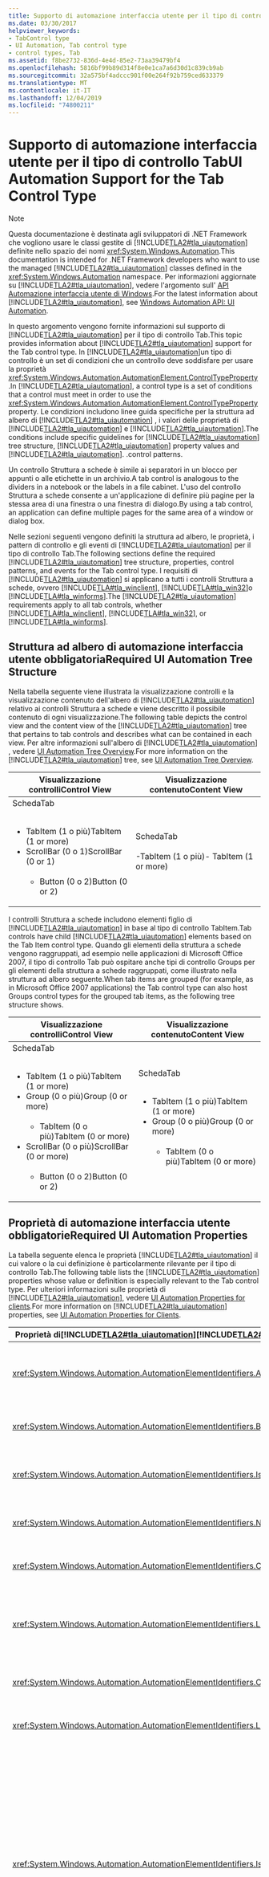 ```yaml
---
title: Supporto di automazione interfaccia utente per il tipo di controllo Tab
ms.date: 03/30/2017
helpviewer_keywords:
- TabControl type
- UI Automation, Tab control type
- control types, Tab
ms.assetid: f8be2732-836d-4e4d-85e2-73aa39479bf4
ms.openlocfilehash: 5816bf99b89d314f8e0e1ca7a6d30d1c839cb9ab
ms.sourcegitcommit: 32a575bf4adccc901f00e264f92b759ced633379
ms.translationtype: MT
ms.contentlocale: it-IT
ms.lasthandoff: 12/04/2019
ms.locfileid: "74800211"
---
```

# <a name="ui-automation-support-for-the-tab-control-type"></a><span data-ttu-id="d5b2a-102">Supporto di automazione interfaccia utente per il tipo di controllo Tab</span><span class="sxs-lookup"><span data-stu-id="d5b2a-102">UI Automation Support for the Tab Control Type</span></span>
> [!NOTE]
> <span data-ttu-id="d5b2a-103">Questa documentazione è destinata agli sviluppatori di .NET Framework che vogliono usare le classi gestite di [!INCLUDE[TLA2#tla_uiautomation](../../../includes/tla2sharptla-uiautomation-md.md)] definite nello spazio dei nomi <xref:System.Windows.Automation>.</span><span class="sxs-lookup"><span data-stu-id="d5b2a-103">This documentation is intended for .NET Framework developers who want to use the managed [!INCLUDE[TLA2#tla_uiautomation](../../../includes/tla2sharptla-uiautomation-md.md)] classes defined in the <xref:System.Windows.Automation> namespace.</span></span> <span data-ttu-id="d5b2a-104">Per informazioni aggiornate su [!INCLUDE[TLA2#tla_uiautomation](../../../includes/tla2sharptla-uiautomation-md.md)], vedere l'argomento sull' [API Automazione interfaccia utente di Windows](/windows/win32/winauto/entry-uiauto-win32).</span><span class="sxs-lookup"><span data-stu-id="d5b2a-104">For the latest information about [!INCLUDE[TLA2#tla_uiautomation](../../../includes/tla2sharptla-uiautomation-md.md)], see [Windows Automation API: UI Automation](/windows/win32/winauto/entry-uiauto-win32).</span></span>  
  
 <span data-ttu-id="d5b2a-105">In questo argomento vengono fornite informazioni sul supporto di [!INCLUDE[TLA2#tla_uiautomation](../../../includes/tla2sharptla-uiautomation-md.md)] per il tipo di controllo Tab.</span><span class="sxs-lookup"><span data-stu-id="d5b2a-105">This topic provides information about [!INCLUDE[TLA2#tla_uiautomation](../../../includes/tla2sharptla-uiautomation-md.md)] support for the Tab control type.</span></span> <span data-ttu-id="d5b2a-106">In [!INCLUDE[TLA2#tla_uiautomation](../../../includes/tla2sharptla-uiautomation-md.md)]un tipo di controllo è un set di condizioni che un controllo deve soddisfare per usare la proprietà <xref:System.Windows.Automation.AutomationElement.ControlTypeProperty> .</span><span class="sxs-lookup"><span data-stu-id="d5b2a-106">In [!INCLUDE[TLA2#tla_uiautomation](../../../includes/tla2sharptla-uiautomation-md.md)], a control type is a set of conditions that a control must meet in order to use the <xref:System.Windows.Automation.AutomationElement.ControlTypeProperty> property.</span></span> <span data-ttu-id="d5b2a-107">Le condizioni includono linee guida specifiche per la struttura ad albero di [!INCLUDE[TLA2#tla_uiautomation](../../../includes/tla2sharptla-uiautomation-md.md)] , i valori delle proprietà di [!INCLUDE[TLA2#tla_uiautomation](../../../includes/tla2sharptla-uiautomation-md.md)] e [!INCLUDE[TLA2#tla_uiautomation](../../../includes/tla2sharptla-uiautomation-md.md)].</span><span class="sxs-lookup"><span data-stu-id="d5b2a-107">The conditions include specific guidelines for [!INCLUDE[TLA2#tla_uiautomation](../../../includes/tla2sharptla-uiautomation-md.md)] tree structure, [!INCLUDE[TLA2#tla_uiautomation](../../../includes/tla2sharptla-uiautomation-md.md)] property values and [!INCLUDE[TLA2#tla_uiautomation](../../../includes/tla2sharptla-uiautomation-md.md)].</span></span> <span data-ttu-id="d5b2a-108">.</span><span class="sxs-lookup"><span data-stu-id="d5b2a-108">control patterns.</span></span>  
  
 <span data-ttu-id="d5b2a-109">Un controllo Struttura a schede è simile ai separatori in un blocco per appunti o alle etichette in un archivio.</span><span class="sxs-lookup"><span data-stu-id="d5b2a-109">A tab control is analogous to the dividers in a notebook or the labels in a file cabinet.</span></span> <span data-ttu-id="d5b2a-110">L'uso del controllo Struttura a schede consente a un'applicazione di definire più pagine per la stessa area di una finestra o una finestra di dialogo.</span><span class="sxs-lookup"><span data-stu-id="d5b2a-110">By using a tab control, an application can define multiple pages for the same area of a window or dialog box.</span></span>  
  
 <span data-ttu-id="d5b2a-111">Nelle sezioni seguenti vengono definiti la struttura ad albero, le proprietà, i pattern di controllo e gli eventi di [!INCLUDE[TLA2#tla_uiautomation](../../../includes/tla2sharptla-uiautomation-md.md)] per il tipo di controllo Tab.</span><span class="sxs-lookup"><span data-stu-id="d5b2a-111">The following sections define the required [!INCLUDE[TLA2#tla_uiautomation](../../../includes/tla2sharptla-uiautomation-md.md)] tree structure, properties, control patterns, and events for the Tab control type.</span></span> <span data-ttu-id="d5b2a-112">I requisiti di [!INCLUDE[TLA2#tla_uiautomation](../../../includes/tla2sharptla-uiautomation-md.md)] si applicano a tutti i controlli Struttura a schede, ovvero [!INCLUDE[TLA#tla_winclient](../../../includes/tlasharptla-winclient-md.md)], [!INCLUDE[TLA#tla_win32](../../../includes/tlasharptla-win32-md.md)]o [!INCLUDE[TLA#tla_winforms](../../../includes/tlasharptla-winforms-md.md)].</span><span class="sxs-lookup"><span data-stu-id="d5b2a-112">The [!INCLUDE[TLA2#tla_uiautomation](../../../includes/tla2sharptla-uiautomation-md.md)] requirements apply to all tab controls, whether [!INCLUDE[TLA#tla_winclient](../../../includes/tlasharptla-winclient-md.md)], [!INCLUDE[TLA#tla_win32](../../../includes/tlasharptla-win32-md.md)], or [!INCLUDE[TLA#tla_winforms](../../../includes/tlasharptla-winforms-md.md)].</span></span>  
  
<a name="Required_UI_Automation_Tree_Structure"></a>   
## <a name="required-ui-automation-tree-structure"></a><span data-ttu-id="d5b2a-113">Struttura ad albero di automazione interfaccia utente obbligatoria</span><span class="sxs-lookup"><span data-stu-id="d5b2a-113">Required UI Automation Tree Structure</span></span>  
 <span data-ttu-id="d5b2a-114">Nella tabella seguente viene illustrata la visualizzazione controlli e la visualizzazione contenuto dell'albero di [!INCLUDE[TLA2#tla_uiautomation](../../../includes/tla2sharptla-uiautomation-md.md)] relativo ai controlli Struttura a schede e viene descritto il possibile contenuto di ogni visualizzazione.</span><span class="sxs-lookup"><span data-stu-id="d5b2a-114">The following table depicts the control view and the content view of the [!INCLUDE[TLA2#tla_uiautomation](../../../includes/tla2sharptla-uiautomation-md.md)] tree that pertains to tab controls and describes what can be contained in each view.</span></span> <span data-ttu-id="d5b2a-115">Per altre informazioni sull'albero di [!INCLUDE[TLA2#tla_uiautomation](../../../includes/tla2sharptla-uiautomation-md.md)] , vedere [UI Automation Tree Overview](ui-automation-tree-overview.md).</span><span class="sxs-lookup"><span data-stu-id="d5b2a-115">For more information on the [!INCLUDE[TLA2#tla_uiautomation](../../../includes/tla2sharptla-uiautomation-md.md)] tree, see [UI Automation Tree Overview](ui-automation-tree-overview.md).</span></span>  
  
|<span data-ttu-id="d5b2a-116">Visualizzazione controlli</span><span class="sxs-lookup"><span data-stu-id="d5b2a-116">Control View</span></span>|<span data-ttu-id="d5b2a-117">Visualizzazione contenuto</span><span class="sxs-lookup"><span data-stu-id="d5b2a-117">Content View</span></span>|  
|------------------|------------------|  
|<span data-ttu-id="d5b2a-118">Scheda</span><span class="sxs-lookup"><span data-stu-id="d5b2a-118">Tab</span></span><br /><br /> <ul><li><span data-ttu-id="d5b2a-119">TabItem (1 o più)</span><span class="sxs-lookup"><span data-stu-id="d5b2a-119">TabItem (1 or more)</span></span></li><li><span data-ttu-id="d5b2a-120">ScrollBar (0 o 1)</span><span class="sxs-lookup"><span data-stu-id="d5b2a-120">ScrollBar (0 or 1)</span></span><br /><br /> <ul><li><span data-ttu-id="d5b2a-121">Button (0 o 2)</span><span class="sxs-lookup"><span data-stu-id="d5b2a-121">Button (0 or 2)</span></span></li></ul></li></ul>|<span data-ttu-id="d5b2a-122">Scheda</span><span class="sxs-lookup"><span data-stu-id="d5b2a-122">Tab</span></span><br /><br /> <span data-ttu-id="d5b2a-123">-TabItem (1 o più)</span><span class="sxs-lookup"><span data-stu-id="d5b2a-123">-   TabItem (1 or more)</span></span>|  
  
 <span data-ttu-id="d5b2a-124">I controlli Struttura a schede includono elementi figlio di [!INCLUDE[TLA2#tla_uiautomation](../../../includes/tla2sharptla-uiautomation-md.md)] in base al tipo di controllo TabItem.</span><span class="sxs-lookup"><span data-stu-id="d5b2a-124">Tab controls have child [!INCLUDE[TLA2#tla_uiautomation](../../../includes/tla2sharptla-uiautomation-md.md)] elements based on the Tab Item control type.</span></span> <span data-ttu-id="d5b2a-125">Quando gli elementi della struttura a schede vengono raggruppati, ad esempio nelle applicazioni di Microsoft Office 2007, il tipo di controllo Tab può ospitare anche tipi di controllo Groups per gli elementi della struttura a schede raggruppati, come illustrato nella struttura ad albero seguente.</span><span class="sxs-lookup"><span data-stu-id="d5b2a-125">When tab items are grouped (for example, as in Microsoft Office 2007 applications) the Tab control type can also host Groups control types for the grouped tab items, as the following tree structure shows.</span></span>  
  
|<span data-ttu-id="d5b2a-126">Visualizzazione controlli</span><span class="sxs-lookup"><span data-stu-id="d5b2a-126">Control View</span></span>|<span data-ttu-id="d5b2a-127">Visualizzazione contenuto</span><span class="sxs-lookup"><span data-stu-id="d5b2a-127">Content View</span></span>|  
|------------------|------------------|  
|<span data-ttu-id="d5b2a-128">Scheda</span><span class="sxs-lookup"><span data-stu-id="d5b2a-128">Tab</span></span><br /><br /> <ul><li><span data-ttu-id="d5b2a-129">TabItem (1 o più)</span><span class="sxs-lookup"><span data-stu-id="d5b2a-129">TabItem (1 or more)</span></span></li><li><span data-ttu-id="d5b2a-130">Group (0 o più)</span><span class="sxs-lookup"><span data-stu-id="d5b2a-130">Group (0 or more)</span></span><br /><br /> <ul><li><span data-ttu-id="d5b2a-131">TabItem (0 o più)</span><span class="sxs-lookup"><span data-stu-id="d5b2a-131">TabItem (0 or more)</span></span></li></ul></li><li><span data-ttu-id="d5b2a-132">ScrollBar (0 o più)</span><span class="sxs-lookup"><span data-stu-id="d5b2a-132">ScrollBar (0 or more)</span></span><br /><br /> <ul><li><span data-ttu-id="d5b2a-133">Button (0 o 2)</span><span class="sxs-lookup"><span data-stu-id="d5b2a-133">Button (0 or 2)</span></span></li></ul></li></ul>|<span data-ttu-id="d5b2a-134">Scheda</span><span class="sxs-lookup"><span data-stu-id="d5b2a-134">Tab</span></span><br /><br /> <ul><li><span data-ttu-id="d5b2a-135">TabItem (1 o più)</span><span class="sxs-lookup"><span data-stu-id="d5b2a-135">TabItem (1 or more)</span></span></li><li><span data-ttu-id="d5b2a-136">Group (0 o più)</span><span class="sxs-lookup"><span data-stu-id="d5b2a-136">Group (0 or more)</span></span><br /><br /> <ul><li><span data-ttu-id="d5b2a-137">TabItem (0 o più)</span><span class="sxs-lookup"><span data-stu-id="d5b2a-137">TabItem (0 or more)</span></span></li></ul></li></ul>|  
  
<a name="Required_UI_Automation_Properties"></a>   
## <a name="required-ui-automation-properties"></a><span data-ttu-id="d5b2a-138">Proprietà di automazione interfaccia utente obbligatorie</span><span class="sxs-lookup"><span data-stu-id="d5b2a-138">Required UI Automation Properties</span></span>  
 <span data-ttu-id="d5b2a-139">La tabella seguente elenca le proprietà [!INCLUDE[TLA2#tla_uiautomation](../../../includes/tla2sharptla-uiautomation-md.md)] il cui valore o la cui definizione è particolarmente rilevante per il tipo di controllo Tab.</span><span class="sxs-lookup"><span data-stu-id="d5b2a-139">The following table lists the [!INCLUDE[TLA2#tla_uiautomation](../../../includes/tla2sharptla-uiautomation-md.md)] properties whose value or definition is especially relevant to the Tab control type.</span></span> <span data-ttu-id="d5b2a-140">Per ulteriori informazioni sulle proprietà di [!INCLUDE[TLA2#tla_uiautomation](../../../includes/tla2sharptla-uiautomation-md.md)], vedere [UI Automation Properties for clients](ui-automation-properties-for-clients.md).</span><span class="sxs-lookup"><span data-stu-id="d5b2a-140">For more information on [!INCLUDE[TLA2#tla_uiautomation](../../../includes/tla2sharptla-uiautomation-md.md)] properties, see [UI Automation Properties for Clients](ui-automation-properties-for-clients.md).</span></span>  
  
|<span data-ttu-id="d5b2a-141">Proprietà di[!INCLUDE[TLA2#tla_uiautomation](../../../includes/tla2sharptla-uiautomation-md.md)]</span><span class="sxs-lookup"><span data-stu-id="d5b2a-141">[!INCLUDE[TLA2#tla_uiautomation](../../../includes/tla2sharptla-uiautomation-md.md)] Property</span></span>|<span data-ttu-id="d5b2a-142">Valore</span><span class="sxs-lookup"><span data-stu-id="d5b2a-142">Value</span></span>|<span data-ttu-id="d5b2a-143">Note</span><span class="sxs-lookup"><span data-stu-id="d5b2a-143">Notes</span></span>|  
|------------------------------------------------------------------------------------|-----------|-----------|  
|<xref:System.Windows.Automation.AutomationElementIdentifiers.AutomationIdProperty>|<span data-ttu-id="d5b2a-144">Vedere le note.</span><span class="sxs-lookup"><span data-stu-id="d5b2a-144">See notes.</span></span>|<span data-ttu-id="d5b2a-145">Il valore di questa proprietà deve essere univoco in tutti i controlli in un'applicazione.</span><span class="sxs-lookup"><span data-stu-id="d5b2a-145">The value of this property needs to be unique across all controls in an application.</span></span>|  
|<xref:System.Windows.Automation.AutomationElementIdentifiers.BoundingRectangleProperty>|<span data-ttu-id="d5b2a-146">Vedere le note.</span><span class="sxs-lookup"><span data-stu-id="d5b2a-146">See notes.</span></span>|<span data-ttu-id="d5b2a-147">Il rettangolo più esterno che contiene l'intero controllo.</span><span class="sxs-lookup"><span data-stu-id="d5b2a-147">The outermost rectangle that contains the whole control.</span></span>|  
|<xref:System.Windows.Automation.AutomationElementIdentifiers.IsKeyboardFocusableProperty>|<span data-ttu-id="d5b2a-148">Vedere le note.</span><span class="sxs-lookup"><span data-stu-id="d5b2a-148">See notes.</span></span>|<span data-ttu-id="d5b2a-149">Se il controllo può ricevere lo stato attivo, deve supportare questa proprietà.</span><span class="sxs-lookup"><span data-stu-id="d5b2a-149">If the control can receive keyboard focus, it must support this property.</span></span>|  
|<xref:System.Windows.Automation.AutomationElementIdentifiers.NameProperty>|<span data-ttu-id="d5b2a-150">Vedere le note.</span><span class="sxs-lookup"><span data-stu-id="d5b2a-150">See notes.</span></span>|<span data-ttu-id="d5b2a-151">Il controllo Struttura a schede raramente richiede una proprietà Name.</span><span class="sxs-lookup"><span data-stu-id="d5b2a-151">The tab control rarely requires a Name property.</span></span>|  
|<xref:System.Windows.Automation.AutomationElementIdentifiers.ClickablePointProperty>|<span data-ttu-id="d5b2a-152">No</span><span class="sxs-lookup"><span data-stu-id="d5b2a-152">No</span></span>|<span data-ttu-id="d5b2a-153">Il controllo Struttura a schede non dispone di un punto selezionabile.</span><span class="sxs-lookup"><span data-stu-id="d5b2a-153">The tab control does not have a clickable point.</span></span>|  
|<xref:System.Windows.Automation.AutomationElementIdentifiers.LabeledByProperty>|<span data-ttu-id="d5b2a-154">Vedere le note.</span><span class="sxs-lookup"><span data-stu-id="d5b2a-154">See notes.</span></span>|<span data-ttu-id="d5b2a-155">I controlli Struttura a schede in genere includono un'etichetta di testo statico che viene esposta tramite questa proprietà.</span><span class="sxs-lookup"><span data-stu-id="d5b2a-155">Tab controls typically have a static text label that is exposed through this property.</span></span>|  
|<xref:System.Windows.Automation.AutomationElementIdentifiers.ControlTypeProperty>|<span data-ttu-id="d5b2a-156">Scheda</span><span class="sxs-lookup"><span data-stu-id="d5b2a-156">Tab</span></span>|<span data-ttu-id="d5b2a-157">Questo valore è uguale per tutti i framework dell'interfaccia utente.</span><span class="sxs-lookup"><span data-stu-id="d5b2a-157">This value is the same for all UI frameworks.</span></span>|  
|<xref:System.Windows.Automation.AutomationElementIdentifiers.LocalizedControlTypeProperty>|<span data-ttu-id="d5b2a-158">"tab"</span><span class="sxs-lookup"><span data-stu-id="d5b2a-158">"tab"</span></span>|<span data-ttu-id="d5b2a-159">Stringa localizzata corrispondente al tipo di controllo Tab.</span><span class="sxs-lookup"><span data-stu-id="d5b2a-159">Localized string corresponding to the Tab control type.</span></span>|  
|<xref:System.Windows.Automation.AutomationElementIdentifiers.IsKeyboardFocusableProperty>|<span data-ttu-id="d5b2a-160">True</span><span class="sxs-lookup"><span data-stu-id="d5b2a-160">True</span></span>|<span data-ttu-id="d5b2a-161">Il tipo di controllo Tab deve essere in grado di ricevere lo stato attivo.</span><span class="sxs-lookup"><span data-stu-id="d5b2a-161">The Tab control type must be able to receive keyboard focus.</span></span> <span data-ttu-id="d5b2a-162">In genere, un client di [!INCLUDE[TLA2#tla_uiautomation](../../../includes/tla2sharptla-uiautomation-md.md)] chiama la proprietà SetFocus su un controllo Struttura a schede e uno dei relativi elementi inoltra lo stato attivo al controllo Struttura a schede.</span><span class="sxs-lookup"><span data-stu-id="d5b2a-162">Typically, a [!INCLUDE[TLA2#tla_uiautomation](../../../includes/tla2sharptla-uiautomation-md.md)] client calls SetFocus on a tab control and one of its items will forward the keyboard focus to the tab control.</span></span> <span data-ttu-id="d5b2a-163">È possibile che alcuni contenitori di schede assumano lo stato attivo senza che lo stato attivo venga impostato su uno dei relativi elementi.</span><span class="sxs-lookup"><span data-stu-id="d5b2a-163">It is possible for some tab containers to take focus without setting focus to one of its items.</span></span>|  
|<xref:System.Windows.Automation.AutomationElementIdentifiers.IsContentElementProperty>|<span data-ttu-id="d5b2a-164">True</span><span class="sxs-lookup"><span data-stu-id="d5b2a-164">True</span></span>|<span data-ttu-id="d5b2a-165">Il controllo Struttura a schede viene sempre incluso nella visualizzazione contenuto dell'albero di [!INCLUDE[TLA2#tla_uiautomation](../../../includes/tla2sharptla-uiautomation-md.md)] .</span><span class="sxs-lookup"><span data-stu-id="d5b2a-165">The tab control is always included in the content view of the [!INCLUDE[TLA2#tla_uiautomation](../../../includes/tla2sharptla-uiautomation-md.md)] tree.</span></span>|  
|<xref:System.Windows.Automation.AutomationElementIdentifiers.IsControlElementProperty>|<span data-ttu-id="d5b2a-166">True</span><span class="sxs-lookup"><span data-stu-id="d5b2a-166">True</span></span>|<span data-ttu-id="d5b2a-167">Il controllo Struttura a schede viene sempre incluso nella visualizzazione controlli dell'albero di [!INCLUDE[TLA2#tla_uiautomation](../../../includes/tla2sharptla-uiautomation-md.md)] .</span><span class="sxs-lookup"><span data-stu-id="d5b2a-167">The tab control is always included in the control view of the [!INCLUDE[TLA2#tla_uiautomation](../../../includes/tla2sharptla-uiautomation-md.md)] tree.</span></span>|  
|<xref:System.Windows.Automation.AutomationElementIdentifiers.OrientationProperty>|<span data-ttu-id="d5b2a-168">Vedere le note.</span><span class="sxs-lookup"><span data-stu-id="d5b2a-168">See notes.</span></span>|<span data-ttu-id="d5b2a-169">Il controllo Struttura a schede deve sempre indicare se è posizionato orizzontalmente o verticalmente.</span><span class="sxs-lookup"><span data-stu-id="d5b2a-169">The tab control must always indicate whether it is positioned horizontally or vertically.</span></span>|  
  
<a name="Required_UI_Automation_Control_Patterns_and_Properties"></a>   
## <a name="required-ui-automation-control-patterns-and-properties"></a><span data-ttu-id="d5b2a-170">Pattern di controllo e proprietà obbligatori per l'automazione interfaccia utente</span><span class="sxs-lookup"><span data-stu-id="d5b2a-170">Required UI Automation Control Patterns and Properties</span></span>  
 <span data-ttu-id="d5b2a-171">La tabella seguente elenca i pattern di controllo di [!INCLUDE[TLA2#tla_uiautomation](../../../includes/tla2sharptla-uiautomation-md.md)] che devono essere supportati da tutti i controlli Struttura a schede.</span><span class="sxs-lookup"><span data-stu-id="d5b2a-171">The following table lists the [!INCLUDE[TLA2#tla_uiautomation](../../../includes/tla2sharptla-uiautomation-md.md)] control patterns required to be supported by all tab controls.</span></span> <span data-ttu-id="d5b2a-172">Per altre informazioni sui pattern di controllo, vedere [UI Automation Control Patterns Overview](ui-automation-control-patterns-overview.md).</span><span class="sxs-lookup"><span data-stu-id="d5b2a-172">For more information on control patterns, see [UI Automation Control Patterns Overview](ui-automation-control-patterns-overview.md).</span></span>  
  
|<span data-ttu-id="d5b2a-173">Pattern di controllo/proprietà del pattern</span><span class="sxs-lookup"><span data-stu-id="d5b2a-173">Control Pattern/Pattern Property</span></span>|<span data-ttu-id="d5b2a-174">Supporto/valore</span><span class="sxs-lookup"><span data-stu-id="d5b2a-174">Support/Value</span></span>|<span data-ttu-id="d5b2a-175">Note</span><span class="sxs-lookup"><span data-stu-id="d5b2a-175">Notes</span></span>|  
|---------------------------------------|--------------------|-----------|  
|<xref:System.Windows.Automation.Provider.ISelectionProvider>|<span data-ttu-id="d5b2a-176">Sì</span><span class="sxs-lookup"><span data-stu-id="d5b2a-176">Yes</span></span>|<span data-ttu-id="d5b2a-177">Tutti i controlli Struttura a schede devono supportare il pattern Selection.</span><span class="sxs-lookup"><span data-stu-id="d5b2a-177">All tab controls must support the Selection pattern.</span></span>|  
|<xref:System.Windows.Automation.Provider.ISelectionProvider.IsSelectionRequired%2A>|<span data-ttu-id="d5b2a-178">True</span><span class="sxs-lookup"><span data-stu-id="d5b2a-178">True</span></span>|<span data-ttu-id="d5b2a-179">I controlli Struttura a schede richiedono sempre una selezione.</span><span class="sxs-lookup"><span data-stu-id="d5b2a-179">Tab controls always require that a selection be made.</span></span>|  
|<xref:System.Windows.Automation.Provider.ISelectionProvider.CanSelectMultiple%2A>|<span data-ttu-id="d5b2a-180">Falso</span><span class="sxs-lookup"><span data-stu-id="d5b2a-180">False</span></span>|<span data-ttu-id="d5b2a-181">I controlli Struttura a schede sono sempre contenitori a selezione singola.</span><span class="sxs-lookup"><span data-stu-id="d5b2a-181">Tab controls are always single-selection containers.</span></span>|  
|<xref:System.Windows.Automation.Provider.IScrollProvider>|<span data-ttu-id="d5b2a-182">A seconda dei casi</span><span class="sxs-lookup"><span data-stu-id="d5b2a-182">Depends</span></span>|<span data-ttu-id="d5b2a-183">Il pattern Scroll deve essere supportato nel controllo Struttura a schede contenente widget che consentono lo scorrimento di un set di elementi della struttura a schede.</span><span class="sxs-lookup"><span data-stu-id="d5b2a-183">The Scroll pattern must be supported in the tab control has widgets that allow for a set of tab items to be scrolled through.</span></span>|  
  
<a name="Required_UI_Automation_Events"></a>   
## <a name="required-ui-automation-events"></a><span data-ttu-id="d5b2a-184">Eventi di automazione interfaccia utente obbligatori</span><span class="sxs-lookup"><span data-stu-id="d5b2a-184">Required UI Automation Events</span></span>  
 <span data-ttu-id="d5b2a-185">La tabella seguente elenca gli eventi dell' [!INCLUDE[TLA2#tla_uiautomation](../../../includes/tla2sharptla-uiautomation-md.md)] che devono essere supportati da tutti i controlli Struttura a schede.</span><span class="sxs-lookup"><span data-stu-id="d5b2a-185">The following table lists the [!INCLUDE[TLA2#tla_uiautomation](../../../includes/tla2sharptla-uiautomation-md.md)] events required to be supported by all tab controls.</span></span> <span data-ttu-id="d5b2a-186">Per altre informazioni sugli eventi, vedere [UI Automation Events Overview](ui-automation-events-overview.md).</span><span class="sxs-lookup"><span data-stu-id="d5b2a-186">For more information on events, see [UI Automation Events Overview](ui-automation-events-overview.md).</span></span>  
  
|<span data-ttu-id="d5b2a-187">o[!INCLUDE[TLA2#tla_uiautomation](../../../includes/tla2sharptla-uiautomation-md.md)]</span><span class="sxs-lookup"><span data-stu-id="d5b2a-187">[!INCLUDE[TLA2#tla_uiautomation](../../../includes/tla2sharptla-uiautomation-md.md)] Event</span></span>|<span data-ttu-id="d5b2a-188">Supporto</span><span class="sxs-lookup"><span data-stu-id="d5b2a-188">Support</span></span>|<span data-ttu-id="d5b2a-189">Note</span><span class="sxs-lookup"><span data-stu-id="d5b2a-189">Notes</span></span>|  
|---------------------------------------------------------------------------------|-------------|-----------|  
|<span data-ttu-id="d5b2a-190">Evento di modifica della proprietà<xref:System.Windows.Automation.AutomationElementIdentifiers.BoundingRectangleProperty> .</span><span class="sxs-lookup"><span data-stu-id="d5b2a-190"><xref:System.Windows.Automation.AutomationElementIdentifiers.BoundingRectangleProperty> property-changed event.</span></span>|<span data-ttu-id="d5b2a-191">Richiesto</span><span class="sxs-lookup"><span data-stu-id="d5b2a-191">Required</span></span>|<span data-ttu-id="d5b2a-192">nessuna</span><span class="sxs-lookup"><span data-stu-id="d5b2a-192">None</span></span>|  
|<span data-ttu-id="d5b2a-193">Evento di modifica della proprietà<xref:System.Windows.Automation.AutomationElementIdentifiers.IsOffscreenProperty> .</span><span class="sxs-lookup"><span data-stu-id="d5b2a-193"><xref:System.Windows.Automation.AutomationElementIdentifiers.IsOffscreenProperty> property-changed event.</span></span>|<span data-ttu-id="d5b2a-194">Richiesto</span><span class="sxs-lookup"><span data-stu-id="d5b2a-194">Required</span></span>|<span data-ttu-id="d5b2a-195">nessuna</span><span class="sxs-lookup"><span data-stu-id="d5b2a-195">None</span></span>|  
|<span data-ttu-id="d5b2a-196">Evento di modifica della proprietà<xref:System.Windows.Automation.AutomationElementIdentifiers.IsEnabledProperty> .</span><span class="sxs-lookup"><span data-stu-id="d5b2a-196"><xref:System.Windows.Automation.AutomationElementIdentifiers.IsEnabledProperty> property-changed event.</span></span>|<span data-ttu-id="d5b2a-197">Richiesto</span><span class="sxs-lookup"><span data-stu-id="d5b2a-197">Required</span></span>|<span data-ttu-id="d5b2a-198">nessuna</span><span class="sxs-lookup"><span data-stu-id="d5b2a-198">None</span></span>|  
|<span data-ttu-id="d5b2a-199">Evento di modifica della proprietà<xref:System.Windows.Automation.ScrollPatternIdentifiers.HorizontallyScrollableProperty> .</span><span class="sxs-lookup"><span data-stu-id="d5b2a-199"><xref:System.Windows.Automation.ScrollPatternIdentifiers.HorizontallyScrollableProperty> property-changed event.</span></span>|<span data-ttu-id="d5b2a-200">A seconda dei casi</span><span class="sxs-lookup"><span data-stu-id="d5b2a-200">Depends</span></span>|<span data-ttu-id="d5b2a-201">nessuna</span><span class="sxs-lookup"><span data-stu-id="d5b2a-201">None</span></span>|  
|<span data-ttu-id="d5b2a-202">Evento di modifica della proprietà<xref:System.Windows.Automation.ScrollPatternIdentifiers.HorizontalScrollPercentProperty> .</span><span class="sxs-lookup"><span data-stu-id="d5b2a-202"><xref:System.Windows.Automation.ScrollPatternIdentifiers.HorizontalScrollPercentProperty> property-changed event.</span></span>|<span data-ttu-id="d5b2a-203">A seconda dei casi</span><span class="sxs-lookup"><span data-stu-id="d5b2a-203">Depends</span></span>|<span data-ttu-id="d5b2a-204">nessuna</span><span class="sxs-lookup"><span data-stu-id="d5b2a-204">None</span></span>|  
|<span data-ttu-id="d5b2a-205">Evento di modifica della proprietà<xref:System.Windows.Automation.ScrollPatternIdentifiers.HorizontallyScrollableProperty> .</span><span class="sxs-lookup"><span data-stu-id="d5b2a-205"><xref:System.Windows.Automation.ScrollPatternIdentifiers.HorizontallyScrollableProperty> property-changed event.</span></span>|<span data-ttu-id="d5b2a-206">A seconda dei casi</span><span class="sxs-lookup"><span data-stu-id="d5b2a-206">Depends</span></span>|<span data-ttu-id="d5b2a-207">nessuna</span><span class="sxs-lookup"><span data-stu-id="d5b2a-207">None</span></span>|  
|<span data-ttu-id="d5b2a-208">Evento di modifica della proprietà<xref:System.Windows.Automation.ScrollPatternIdentifiers.HorizontalViewSizeProperty> .</span><span class="sxs-lookup"><span data-stu-id="d5b2a-208"><xref:System.Windows.Automation.ScrollPatternIdentifiers.HorizontalViewSizeProperty> property-changed event.</span></span>|<span data-ttu-id="d5b2a-209">A seconda dei casi</span><span class="sxs-lookup"><span data-stu-id="d5b2a-209">Depends</span></span>|<span data-ttu-id="d5b2a-210">nessuna</span><span class="sxs-lookup"><span data-stu-id="d5b2a-210">None</span></span>|  
|<span data-ttu-id="d5b2a-211">Evento di modifica della proprietà<xref:System.Windows.Automation.ScrollPatternIdentifiers.VerticalScrollPercentProperty> .</span><span class="sxs-lookup"><span data-stu-id="d5b2a-211"><xref:System.Windows.Automation.ScrollPatternIdentifiers.VerticalScrollPercentProperty> property-changed event.</span></span>|<span data-ttu-id="d5b2a-212">A seconda dei casi</span><span class="sxs-lookup"><span data-stu-id="d5b2a-212">Depends</span></span>|<span data-ttu-id="d5b2a-213">nessuna</span><span class="sxs-lookup"><span data-stu-id="d5b2a-213">None</span></span>|  
|<span data-ttu-id="d5b2a-214">Evento di modifica della proprietà<xref:System.Windows.Automation.ScrollPatternIdentifiers.VerticalViewSizeProperty> .</span><span class="sxs-lookup"><span data-stu-id="d5b2a-214"><xref:System.Windows.Automation.ScrollPatternIdentifiers.VerticalViewSizeProperty> property-changed event.</span></span>|<span data-ttu-id="d5b2a-215">A seconda dei casi</span><span class="sxs-lookup"><span data-stu-id="d5b2a-215">Depends</span></span>|<span data-ttu-id="d5b2a-216">nessuna</span><span class="sxs-lookup"><span data-stu-id="d5b2a-216">None</span></span>|  
|<xref:System.Windows.Automation.AutomationElementIdentifiers.AutomationFocusChangedEvent>|<span data-ttu-id="d5b2a-217">Richiesto</span><span class="sxs-lookup"><span data-stu-id="d5b2a-217">Required</span></span>|<span data-ttu-id="d5b2a-218">nessuna</span><span class="sxs-lookup"><span data-stu-id="d5b2a-218">None</span></span>|  
|<xref:System.Windows.Automation.AutomationElementIdentifiers.StructureChangedEvent>|<span data-ttu-id="d5b2a-219">Richiesto</span><span class="sxs-lookup"><span data-stu-id="d5b2a-219">Required</span></span>|<span data-ttu-id="d5b2a-220">nessuna</span><span class="sxs-lookup"><span data-stu-id="d5b2a-220">None</span></span>|  
  
## <a name="see-also"></a><span data-ttu-id="d5b2a-221">Vedere anche</span><span class="sxs-lookup"><span data-stu-id="d5b2a-221">See also</span></span>

- <xref:System.Windows.Automation.ControlType.Tab>
- [<span data-ttu-id="d5b2a-222">Panoramica dei tipi di controllo per l'automazione interfaccia utente</span><span class="sxs-lookup"><span data-stu-id="d5b2a-222">UI Automation Control Types Overview</span></span>](ui-automation-control-types-overview.md)
- [<span data-ttu-id="d5b2a-223">Panoramica di automazione interfaccia utente</span><span class="sxs-lookup"><span data-stu-id="d5b2a-223">UI Automation Overview</span></span>](ui-automation-overview.md)
